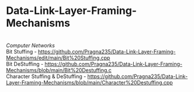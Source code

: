 # Data-Link-Layer-Framing-Mechanisms
<br> _Computer Networks_
<br> Bit Stuffing - https://github.com/Pragna235/Data-Link-Layer-Framing-Mechanisms/edit/main/Bit%20Stuffing.cpp
<br> Bit DeStuffing - https://github.com/Pragna235/Data-Link-Layer-Framing-Mechanisms/blob/main/Bit%20Destuffing.c
<br> Character Stuffing & DeStuffing - https://github.com/Pragna235/Data-Link-Layer-Framing-Mechanisms/blob/main/Character%20Destuffing.cpp
